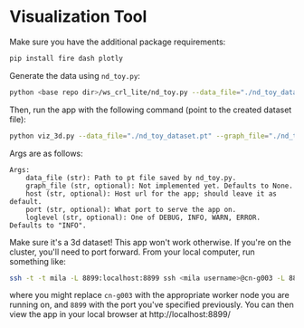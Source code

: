 # Visualization Tool

Make sure you have the additional package requirements:

```bash
pip install fire dash plotly
```

Generate the data using `nd_toy.py`:

```bash
python <base repo dir>/ws_crl_lite/nd_toy.py --data_file="./nd_toy_dataset.pt" --graph_file="./nd_toy_dataset_graph.pkl
```

Then, run the app with the following command (point to the created dataset file):

```bash
python viz_3d.py --data_file="./nd_toy_dataset.pt" --graph_file="./nd_toy_dataset_graph.pkl" --port=8899 --loglevel=DEBUG
```

Args are as follows:

```
Args:
    data_file (str): Path to pt file saved by nd_toy.py.
    graph_file (str, optional): Not implemented yet. Defaults to None.
    host (str, optional): Host url for the app; should leave it as default.
    port (str, optional): What port to serve the app on.
    loglevel (str, optional): One of DEBUG, INFO, WARN, ERROR. Defaults to "INFO".
```

Make sure it's a 3d dataset! This app won't work otherwise.
If you're on the cluster, you'll need to port forward. From your local computer,
run something like:

```bash
ssh -t -t mila -L 8899:localhost:8899 ssh <mila username>@cn-g003 -L 8899:localhost:8899
```

where you might replace `cn-g003` with the appropriate worker node you are running 
on, and `8899` with the port you've specified previously. You can then view the
app in your local browser at http://localhost:8899/

